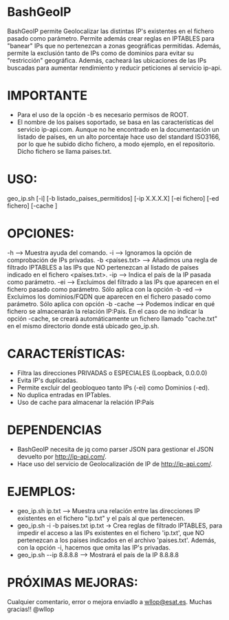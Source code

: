 # BashGeoIP 

BashGeoIP permite Geolocalizar las distintas IP's existentes en el fichero pasado como parámetro. 
Permite además crear reglas en IPTABLES para "banear"  IPs que no pertenezcan a zonas geográficas permitidas. Además, permite la exclusión tanto de IPs como de dominios para evitar su "restricción" geográfica.
Además, cacheará las ubicaciones de las IPs buscadas para aumentar rendimiento y reducir peticiones al servicio ip-api.
      

# IMPORTANTE
- Para el uso de la opción -b es necesario permisos de ROOT.
- El nombre de los países soportado, se basa en las características del servicio ip-api.com. Aunque no he encontrado en la documentación un listado de países, en un alto porcentaje hace uso del standard ISO3166, por lo que he subido dicho fichero, a modo ejemplo, en el repositorio. Dicho fichero se llama paises.txt.
 
# USO:
geo_ip.sh [-i] [-b listado_paises_permitidos] [-ip X.X.X.X] [-ei fichero] [-ed fichero] [-cache <fichero>] <fichero> 

# OPCIONES:
-h --> Muestra ayuda del comando.
-i --> Ignoramos la opción de comprobación de IPs privadas.
-b <países.txt> -->  Añadimos una regla de filtrado IPTABLES a las IPs que NO pertenezcan al listado de países indicado en el fichero <países.txt>.
-ip <ip> --> Indica el país de la IP pasada como parámetro.
-ei <fichero> --> Excluimos del filtrado a las IPs que aparecen en el fichero pasado como parámetro. Sólo aplica con la opción -b
-ed <fichero> --> Excluimos los dominios/FQDN que aparecen en el fichero pasado como parámetro. Sólo aplica con opción -b
-cache <fichero> --> Podemos indicar en qué fichero se almacenarán la relación IP:País. En el caso de no indicar la opción -cache, se creará automáticamente un fichero llamado "cache.txt" en el mismo directorio donde está ubicado geo_ip.sh.


# CARACTERÍSTICAS:
* Filtra las direcciones PRIVADAS o ESPECIALES (Loopback, 0.0.0.0)
* Evita IP's duplicadas.
* Permite excluir del geobloqueo tanto IPs (-ei) como Dominios (-ed).
* No duplica entradas en IPTables.
* Uso de cache para almacenar la relación IP:País


# DEPENDENCIAS
* BashGeoIP necesita de jq como parser JSON para gestionar el JSON devuelto por http://ip-api.com/.
* Hace uso del servicio de Geolocalización de IP de http://ip-api.com/.

# EJEMPLOS:
* geo_ip.sh ip.txt  --> Muestra una relación entre las direcciones IP existentes en el fichero "ip.txt" y el país al que pertenecen.
* geo_ip.sh -i -b paises.txt ip.txt -> Crea reglas de filtrado IPTABLES,  para impedir el acceso a las IPs existentes en el fichero 'ip.txt', que NO pertenezcan a los paises indicados en el archivo 'paises.txt'. Además, con la opción -i, hacemos que omita las IP's privadas.
* geo_ip.sh --ip 8.8.8.8 --> Mostrará el país de la IP 8.8.8.8

# PRÓXIMAS MEJORAS:


Cualquier comentario, error o mejora enviadlo a wllop@esat.es. 
Muchas gracias!!
@wllop
